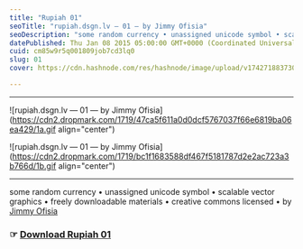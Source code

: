 ```yaml
---
title: "Rupiah 01"
seoTitle: "rupiah.dsgn.lv — 01 — by Jimmy Ofisia"
seoDescription: "some random currency • unassigned unicode symbol • scalable vector graphics • freely downloadable materials • creative commons licensed • by Jimmy Ofisia"
datePublished: Thu Jan 08 2015 05:00:00 GMT+0000 (Coordinated Universal Time)
cuid: cm85w9r5q001809job7cd3lq0
slug: 01
cover: https://cdn.hashnode.com/res/hashnode/image/upload/v1742718837304/a5c07f6e-88a5-4afe-8366-456b4d16a60e.png

---
```


---

![rupiah.dsgn.lv — 01 — by Jimmy Ofisia](https://cdn2.dropmark.com/1719/47ca5f611a0d0dcf5767037f66e6819ba06ea429/1a.gif align="center")

![rupiah.dsgn.lv — 01 — by Jimmy Ofisia](https://cdn2.dropmark.com/1719/bc1f1683588df467f5181787d2e2ac723a3b766d/1b.gif align="center")

---

some random currency • unassigned unicode symbol • scalable vector graphics • freely downloadable materials • creative commons licensed • by [Jimmy Ofisia](https://dsgn.lv)

### **☞** [**Download Rupiah 01**](https://folder.dsgn.lv/b/rupiah01)